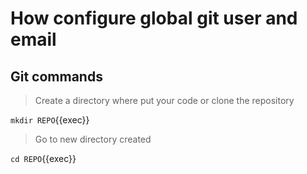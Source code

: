# How configure global git user and email

## Git commands

> Create a directory where put your code or clone the repository

` mkdir REPO `{{exec}}

> Go to new directory created

` cd REPO `{{exec}}
